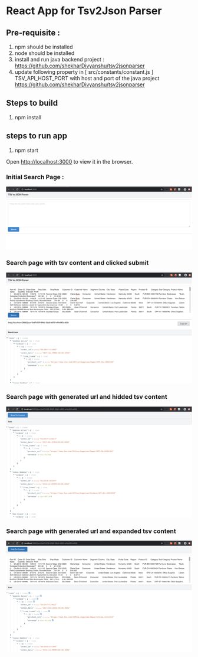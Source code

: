 # React App for Tsv2Json Parser

## Pre-requisite :
   1. npm should be installed
   2. node should be installed
   3. install and run java backend project : https://github.com/shekharDivyanshu/tsv2jsonparser
   4. update following property in [ src/constants/constant.js ]
      TSV_API_HOST_PORT with host and port of the java project https://github.com/shekharDivyanshu/tsv2jsonparser
   
   
## Steps to build 
   1. npm install
   
## steps to run app 
   1. npm start

Open [http://localhost:3000](http://localhost:3000) to view it in the browser.

### Initial Search Page : 
<img src="images/initial_page.png" />

### Search page with tsv content and clicked submit 
<img src="images/search_page.png" />

### Search page with generated url and hidded tsv content 
<img src="images/page_with_generated_url_1.png" />

### Search page with generated url and expanded tsv content
<img src="images/page_with_generated_url_2.png" />

